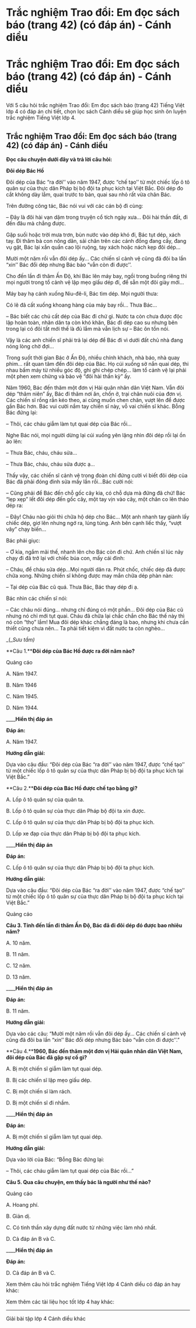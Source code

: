 # Trắc nghiệm Trao đổi: Em đọc sách báo (trang 42) (có đáp án) - Cánh diều

# Trắc nghiệm Trao đổi: Em đọc sách báo (trang 42) (có đáp án) - Cánh diều

Với 5 câu hỏi trắc nghiệm Trao đổi: Em đọc sách báo (trang 42) Tiếng Việt lớp 4 có đáp án chi tiết, chọn lọc sách Cánh diều sẽ giúp học sinh ôn luyện trắc nghiệm Tiếng Việt lớp 4.

## Trắc nghiệm Trao đổi: Em đọc sách báo (trang 42) (có đáp án) - Cánh diều

**Đọc câu chuyện dưới đây và trả lời câu hỏi:**

**Đôi dép Bác Hồ**

Đôi dép của Bác “ra đời’’ vào năm 1947, được “chế tạo’’ từ một chiếc lốp ô tô quân sự của thực dân Pháp bị bộ đội ta phục kích tại Việt Bắc. Đôi dép đo cắt không dày lắm, quai trước to bản, quai sau nhỏ rất vừa chân Bác.

Trên đường công tác, Bác nói vui với các cán bộ đi cùng:

– Đây là đôi hài vạn dặm trong truyện cổ tích ngày xưa... Đôi hài thần đất, đi đến đâu mà chẳng được.

Gặp suối hoặc trời mưa trơn, bùn nước vào dép khó đi, Bác tụt dép, xách tay. Đi thăm bà con nông dân, sải chân trên các cánh đồng đang cấy, đang vụ gặt, Bác lại xắn quần cao lội ruộng, tay xách hoặc nách kẹp đôi dép...

Mười một năm rồi vẫn đôi dép ấy... Các chiến sĩ cảnh vệ cũng đã đôi ba lần “xin’’ Bác đổi dép nhưng Bác bảo “vẫn còn đi được’’.

Cho đến lần đi thăm Ấn Độ, khi Bác lên máy bay, ngồi trong buồng riêng thì mọi người trong tổ cảnh vệ lập mẹo giấu dép đi, để sẵn một đôi giày mới...

Máy bay hạ cánh xuống Niu-đê-li, Bác tìm dép. Mọi người thưa:

Có lẽ đã cất xuống khoang hàng của máy bay rồi... Thưa Bác...

– Bác biết các chú cất dép của Bác đi chứ gì. Nước ta còn chưa được độc lập hoàn toàn, nhân dân ta còn khó khăn, Bác đi dép cao su nhưng bên trong lại có đôi tất mới thế là đủ lắm mà vẫn lịch sự – Bác ôn tồn nói.

Vậy là các anh chiến sĩ phải trả lại dép để Bác đi vì dưới đất chủ nhà đang nóng lòng chờ đợi...

Trong suốt thời gian Bác ở Ấn Độ, nhiều chính khách, nhà báo, nhà quay phim... rất quan tâm đến đôi dép của Bác. Họ cúi xuống sờ nắn quai dép, thi nhau bấm máy từ nhiều góc độ, ghi ghi chép chép... làm tổ cảnh vệ lại phải một phen xem chừng và bảo vệ “đôi hài thần kỳ” ấy.

Năm 1960, Bác đến thăm một đơn vị Hải quân nhân dân Việt Nam. Vẫn đôi dép “thâm niên” ấy, Bác đi thăm nơi ăn, chốn ở, trại chăn nuôi của đơn vị. Các chiến sĩ rồng rắn kéo theo, ai cũng muốn chen chân, vượt lên để được gần Bác hơn. Bác vui cười nắm tay chiến sĩ này, vỗ vai chiến sĩ khác. Bỗng Bác đứng lại:

– Thôi, các cháu giẫm làm tụt quai dép của Bác rồi...

Nghe Bác nói, mọi người dừng lại cúi xuống yên lặng nhìn đôi dép rồi lại ồn ào lên:

– Thưa Bác, cháu, cháu sửa...

– Thưa Bác, cháu, cháu sửa được ạ...

Thấy vậy, các chiến sĩ cảnh vệ trong đoàn chỉ đứng cười vì biết đôi dép của Bác đã phải đóng đinh sửa mấy lần rồi...Bác cười nói:

– Cũng phải để Bác đến chỗ gốc cây kia, có chỗ dựa mà đứng đã chứ! Bác “lẹp xẹp” lết đôi dép đến gốc cây, một tay vịn vào cây, một chân co lên tháo dép ra:

– Đây! Cháu nào giỏi thì chữa hộ dép cho Bác... Một anh nhanh tay giành lấy chiếc dép, giơ lên nhưng ngớ ra, lúng túng. Anh bên cạnh liếc thấy, “vượt vây” chạy biến...

Bác phải giục:

– Ơ kìa, ngắm mãi thế, nhanh lên cho Bác còn đi chứ. Anh chiến sĩ lúc nãy chạy đi đã trở lại với chiếc búa con, mấy cái đinh:

– Cháu, để cháu sửa dép...Mọi người dãn ra. Phút chốc, chiếc dép đã được chữa xong. Những chiến sĩ không được may mắn chữa dép phàn nàn:

– Tại dép của Bác cũ quá. Thưa Bác, Bác thay dép đi ạ.

Bác nhìn các chiến sĩ nói:

– Các cháu nói đúng... nhưng chỉ đúng có một phần... Đôi dép của Bác cũ nhưng nó chỉ mới tụt quai. Cháu đã chữa lại chắc chắn cho Bác thế này thì nó còn “thọ” lắm! Mua đôi dép khác chẳng đáng là bao, nhưng khi chưa cần thiết cũng chưa nên... Ta phải tiết kiệm vì đất nước ta còn nghèo...

_(__Sưu tầm)_

**Câu 1.****Đôi dép của Bác Hồ được ra đời năm nào?**

Quảng cáo

A. Năm 1947.

B. Năm 1946

C. Năm 1945.

D. Năm 1944.

____**Hiển thị đáp án**

**Đáp án:**

A. Năm 1947.

**Hướng dẫn giải:**

Dựa vào câu đầu: “Đôi dép của Bác “ra đời’’ vào năm 1947, được “chế tạo’’ từ một chiếc lốp ô tô quân sự của thực dân Pháp bị bộ đội ta phục kích tại Việt Bắc.”

**Câu 2.****Đôi dép của Bác Hồ được chế tạo bằng gì?**

A. Lốp ô tô quân sự của quân ta.

B. Lốp ô tô quân sự của thực dân Pháp bộ đội ta xin được.

C. Lốp ô tô quân sự của thực dân Pháp bị bộ đội ta phục kích.

D. Lốp xe đạp của thực dân Pháp bị bộ đội ta phục kích.

____**Hiển thị đáp án**

**Đáp án:**

C. Lốp ô tô quân sự của thực dân Pháp bị bộ đội ta phục kích.

**Hướng dẫn giải:**

Dựa vào câu đầu: “Đôi dép của Bác “ra đời’’ vào năm 1947, được “chế tạo’’ từ một chiếc lốp ô tô quân sự của thực dân Pháp bị bộ đội ta phục kích tại Việt Bắc.”

Quảng cáo

**Câu 3. Tính đến lần đi thăm Ấn Độ, Bác đã đi đôi dép đó được bao nhiêu năm?**

A. 10 năm.

B. 11 năm.

C. 12 năm.

D. 13 năm.

____**Hiển thị đáp án**

**Đáp án:**

B. 11 năm.

**Hướng dẫn giải:**

Dựa vào các câu: “Mười một năm rồi vẫn đôi dép ấy... Các chiến sĩ cảnh vệ cũng đã đôi ba lần “xin’’ Bác đổi dép nhưng Bác bảo “vẫn còn đi được’’.”

**Câu 4.****1960, Bác đến thăm một đơn vị Hải quân nhân dân Việt Nam, đôi dép của Bác đã gặp sự cố gì?**

A. Bị một chiến sĩ giẫm làm tụt quai dép.

B. Bị các chiến sĩ lập mẹo giấu dép.

C. Bị một chiến sĩ làm rách.

D. Bị một chiến sĩ đi nhầm.

____**Hiển thị đáp án**

**Đáp án:**

A. Bị một chiến sĩ giẫm làm tụt quai dép.

**Hướng dẫn giải:**

Dựa vào lời của Bác: “Bỗng Bác đứng lại:

– Thôi, các cháu giẫm làm tụt quai dép của Bác rồi...”

**Câu 5. Qua câu chuyện, em thấy bác là người như thế nào?**

Quảng cáo

A. Hoang phí.

B. Giản dị.

C. Có tinh thần xây dựng đất nước từ những việc làm nhỏ nhất.

D. Cả đáp án B và C.

____**Hiển thị đáp án**

**Đáp án:**

D. Cả đáp án B và C.

Xem thêm câu hỏi trắc nghiệm Tiếng Việt lớp 4 Cánh diều có đáp án hay khác:

Xem thêm các tài liệu học tốt lớp 4 hay khác:

* * *

Giải bài tập lớp 4 Cánh diều khác
